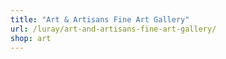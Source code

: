 ```yaml
---
title: "Art & Artisans Fine Art Gallery"
url: /luray/art-and-artisans-fine-art-gallery/
shop: art
---
```

